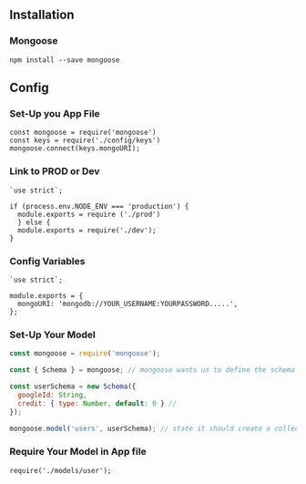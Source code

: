 ## Installation
### Mongoose 
`npm install --save mongoose`

## Config
### Set-Up you App File
```
const mongoose = require('mongoose')
const keys = require('./config/keys')
mongoose.connect(keys.mongoURI);
````
### Link to PROD or Dev
```
`use strict`;

if (process.env.NODE_ENV === 'production') {
  module.exports = require ('./prod')
  } else {
  module.exports = require('./dev');
}
```
### Config Variables
```
`use strict`;

module.exports = {
  mongoURI: 'mongodb://YOUR_USERNAME:YOURPASSWORD.....',
};
```
### Set-Up Your Model
```js
const mongoose = require('mongoose');

const { Schema } = mongoose; // mongoose wants us to define the schema beforehand.

const userSchema = new Schema({
  googleId: String,
  credit: { type: Number, default: 0 } //
});

mongoose.model('users', userSchema); // state it should create a collection - if it not already exists
```
### Require Your Model in App file
`require('./models/user');`
